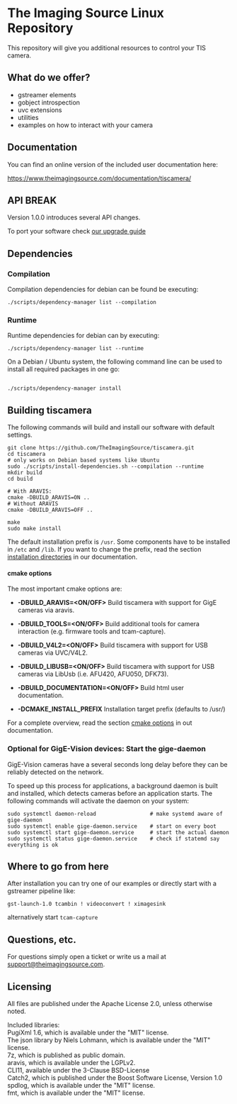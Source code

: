 
# The Imaging Source Linux Repository

This repository will give you additional resources to control your TIS camera.

## What do we offer?

* gstreamer elements
* gobject introspection
* uvc extensions
* utilities
* examples on how to interact with your camera

## Documentation

You can find an online version of the included user documentation here:

https://www.theimagingsource.com/documentation/tiscamera/

## API BREAK

Version 1.0.0 introduces several API changes.

To port your software check [our upgrade guide](doc/upgrade_guide_1.0.md)

## Dependencies

### Compilation

Compilation dependencies for debian can be found be executing:

    ./scripts/dependency-manager list --compilation

### Runtime

Runtime dependencies for debian can by executing:

    ./scripts/dependency-manager list --runtime


On a Debian / Ubuntu system, the following command line can be used to install all required packages in one go:

```

./scripts/dependency-manager install

```

## Building tiscamera

The following commands will build and install our software with default settings.

```
git clone https://github.com/TheImagingSource/tiscamera.git
cd tiscamera
# only works on Debian based systems like Ubuntu
sudo ./scripts/install-dependencies.sh --compilation --runtime
mkdir build
cd build

# With ARAVIS:
cmake -DBUILD_ARAVIS=ON ..
# Without ARAVIS
cmake -DBUILD_ARAVIS=OFF ..

make
sudo make install
```
The default installation prefix is `/usr`.
Some components have to be installed in `/etc` and `/lib`.
If you want to change the prefix, read the section [installation directories](https://www.theimagingsource.com/documentation/tiscamera/building.html#installation-directories) in our documentation.

#### cmake options
The most important cmake options are:
- **-DBUILD_ARAVIS=<ON/OFF>**
Build tiscamera with support for GigE cameras via aravis.

- **-DBUILD_TOOLS=<ON/OFF>**
Build additional tools for camera interaction (e.g. firmware tools and tcam-capture).

- **-DBUILD_V4L2=<ON/OFF>**
Build tiscamera with support for USB cameras via UVC/V4L2.

- **-DBUILD_LIBUSB=<ON/OFF>**
Build tiscamera with support for USB cameras via LibUsb (i.e. AFU420, AFU050, DFK73).

- **-DBUILD_DOCUMENTATION=<ON/OFF>**
Build html user documentation.

- **-DCMAKE_INSTALL_PREFIX**
Installation target prefix (defaults to /usr/)

For a complete overview, read the section [cmake options](https://www.theimagingsource.com/documentation/tiscamera/building.html#cmake-options) in out documentation.

### Optional for GigE-Vision devices: Start the gige-daemon

GigE-Vision cameras have a several seconds long delay before they can be reliably detected on the network.

To speed up this process for applications, a background daemon is built and installed, which detects cameras before an application starts. The following commands will activate the daemon on your system:

```
sudo systemctl daemon-reload                 # make systemd aware of gige-daemon
sudo systemctl enable gige-daemon.service    # start on every boot
sudo systemctl start gige-daemon.service     # start the actual daemon
sudo systemctl status gige-daemon.service    # check if statemd say everything is ok
```

## Where to go from here

After installation you can try one of our examples or directly start with a gstreamer pipeline like:

`gst-launch-1.0 tcambin ! videoconvert ! ximagesink`

alternatively start `tcam-capture`

## Questions, etc.

For questions simply open a ticket or write us a mail at support@theimagingsource.com.

## Licensing

All files are published under the Apache License 2.0, unless otherwise noted.

Included libraries:  
PugiXml 1.6, which is available under the "MIT" license.  
The json library by Niels Lohmann, which is available under the "MIT" license.  
7z, which is published as public domain.  
aravis, which is available under the LGPLv2.  
CLI11, available under the 3-Clause BSD-License  
Catch2, which is published under the Boost Software License, Version 1.0  
spdlog, which is available under the "MIT" license.  
fmt, which is available under the "MIT" license.
